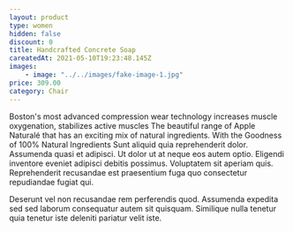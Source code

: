 ```yaml
---
layout: product
type: women
hidden: false
discount: 0
title: Handcrafted Concrete Soap
careatedAt: 2021-05-10T19:23:48.145Z
images:
    - image: "../../images/fake-image-1.jpg"
price: 309.00
category: Chair
---
```

Boston's most advanced compression wear technology increases muscle oxygenation, stabilizes active muscles
The beautiful range of Apple Naturalé that has an exciting mix of natural ingredients. With the Goodness of 100% Natural Ingredients
Sunt aliquid quia reprehenderit dolor. Assumenda quasi et adipisci. Ut dolor ut at neque eos autem optio. Eligendi inventore eveniet adipisci debitis possimus. Voluptatem sit aperiam quis. Reprehenderit recusandae est praesentium fuga quo consectetur repudiandae fugiat qui.
 Deserunt vel non recusandae rem perferendis quod. Assumenda expedita sed sed laborum consequatur autem sit quisquam. Similique nulla tenetur quia tenetur iste deleniti pariatur velit iste.
